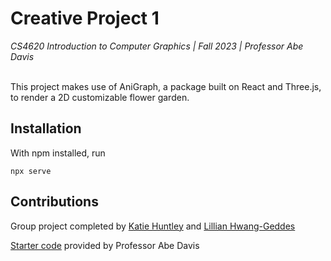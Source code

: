 # Creative Project 1
*_CS4620 Introduction to Computer Graphics | Fall 2023 | Professor Abe Davis_*
<br />
<br />

This project makes use of AniGraph, a package built on React and Three.js, to render a 2D customizable flower garden.

## Installation
With npm installed, run
```
npx serve
```

## Contributions
Group project completed by [Katie Huntley](https://www.linkedin.com/in/katieahuntley/) and [Lillian Hwang-Geddes](https://www.linkedin.com/in/lillian-hwang-geddes/)

[Starter code](https://www.cs.cornell.edu/courses/cs4620/2023fa/assignments/docs/category/creative-1) provided by Professor Abe Davis
